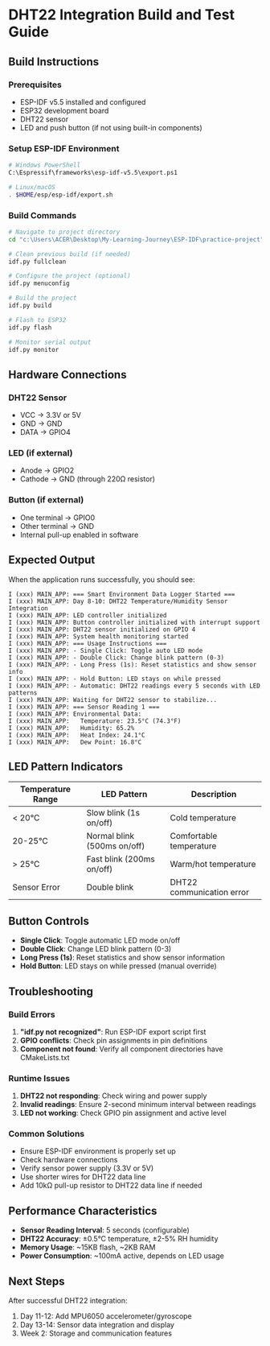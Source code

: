 # DHT22 Integration Build and Test Guide

## Build Instructions

### Prerequisites
- ESP-IDF v5.5 installed and configured
- ESP32 development board
- DHT22 sensor
- LED and push button (if not using built-in components)

### Setup ESP-IDF Environment
```bash
# Windows PowerShell
C:\Espressif\frameworks\esp-idf-v5.5\export.ps1

# Linux/macOS
. $HOME/esp/esp-idf/export.sh
```

### Build Commands
```bash
# Navigate to project directory
cd "c:\Users\ACER\Desktop\My-Learning-Journey\ESP-IDF\practice-project"

# Clean previous build (if needed)
idf.py fullclean

# Configure the project (optional)
idf.py menuconfig

# Build the project
idf.py build

# Flash to ESP32
idf.py flash

# Monitor serial output
idf.py monitor
```

## Hardware Connections

### DHT22 Sensor
- VCC → 3.3V or 5V
- GND → GND  
- DATA → GPIO4

### LED (if external)
- Anode → GPIO2
- Cathode → GND (through 220Ω resistor)

### Button (if external)
- One terminal → GPIO0
- Other terminal → GND
- Internal pull-up enabled in software

## Expected Output

When the application runs successfully, you should see:

```
I (xxx) MAIN_APP: === Smart Environment Data Logger Started ===
I (xxx) MAIN_APP: Day 8-10: DHT22 Temperature/Humidity Sensor Integration
I (xxx) MAIN_APP: LED controller initialized
I (xxx) MAIN_APP: Button controller initialized with interrupt support
I (xxx) MAIN_APP: DHT22 sensor initialized on GPIO 4
I (xxx) MAIN_APP: System health monitoring started
I (xxx) MAIN_APP: === Usage Instructions ===
I (xxx) MAIN_APP: - Single Click: Toggle auto LED mode
I (xxx) MAIN_APP: - Double Click: Change blink pattern (0-3)
I (xxx) MAIN_APP: - Long Press (1s): Reset statistics and show sensor info
I (xxx) MAIN_APP: - Hold Button: LED stays on while pressed
I (xxx) MAIN_APP: - Automatic: DHT22 readings every 5 seconds with LED patterns
I (xxx) MAIN_APP: Waiting for DHT22 sensor to stabilize...
I (xxx) MAIN_APP: === Sensor Reading 1 ===
I (xxx) MAIN_APP: Environmental Data:
I (xxx) MAIN_APP:   Temperature: 23.5°C (74.3°F)
I (xxx) MAIN_APP:   Humidity: 65.2%
I (xxx) MAIN_APP:   Heat Index: 24.1°C
I (xxx) MAIN_APP:   Dew Point: 16.8°C
```

## LED Pattern Indicators

| Temperature Range | LED Pattern | Description |
|------------------|-------------|-------------|
| < 20°C | Slow blink (1s on/off) | Cold temperature |
| 20-25°C | Normal blink (500ms on/off) | Comfortable temperature |
| > 25°C | Fast blink (200ms on/off) | Warm/hot temperature |
| Sensor Error | Double blink | DHT22 communication error |

## Button Controls

- **Single Click**: Toggle automatic LED mode on/off
- **Double Click**: Change LED blink pattern (0-3)
- **Long Press (1s)**: Reset statistics and show sensor information
- **Hold Button**: LED stays on while pressed (manual override)

## Troubleshooting

### Build Errors
1. **"idf.py not recognized"**: Run ESP-IDF export script first
2. **GPIO conflicts**: Check pin assignments in pin definitions
3. **Component not found**: Verify all component directories have CMakeLists.txt

### Runtime Issues
1. **DHT22 not responding**: Check wiring and power supply
2. **Invalid readings**: Ensure 2-second minimum interval between readings
3. **LED not working**: Check GPIO pin assignment and active level

### Common Solutions
- Ensure ESP-IDF environment is properly set up
- Check hardware connections
- Verify sensor power supply (3.3V or 5V)
- Use shorter wires for DHT22 data line
- Add 10kΩ pull-up resistor to DHT22 data line if needed

## Performance Characteristics

- **Sensor Reading Interval**: 5 seconds (configurable)
- **DHT22 Accuracy**: ±0.5°C temperature, ±2-5% RH humidity  
- **Memory Usage**: ~15KB flash, ~2KB RAM
- **Power Consumption**: ~100mA active, depends on LED usage

## Next Steps

After successful DHT22 integration:
1. Day 11-12: Add MPU6050 accelerometer/gyroscope
2. Day 13-14: Sensor data integration and display
3. Week 2: Storage and communication features